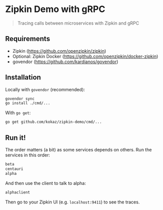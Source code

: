 # Zipkin Demo with gRPC

> Tracing calls between microservices with Zipkin and gRPC

## Requirements

- Zipkin (https://github.com/openzipkin/zipkin)
- Optional: Zipkin Docker (https://github.com/openzipkin/docker-zipkin)
- govendor (https://github.com/kardianos/govendor)

## Installation

Locally with `govendor` (recommended):

```sh
govendor sync
go install ./cmd/...
```

With `go get`:

```sh
go get github.com/kokaz/zipkin-demo/cmd/...
```

## Run it!

The order matters (a bit) as some services depends on others.
Run the services in this order:

```sh
beta
centauri
alpha
```

And then use the client to talk to alpha:

```sh
alphaclient
```

Then go to your Zipkin UI (e.g. `localhost:9411`) to see the traces.
